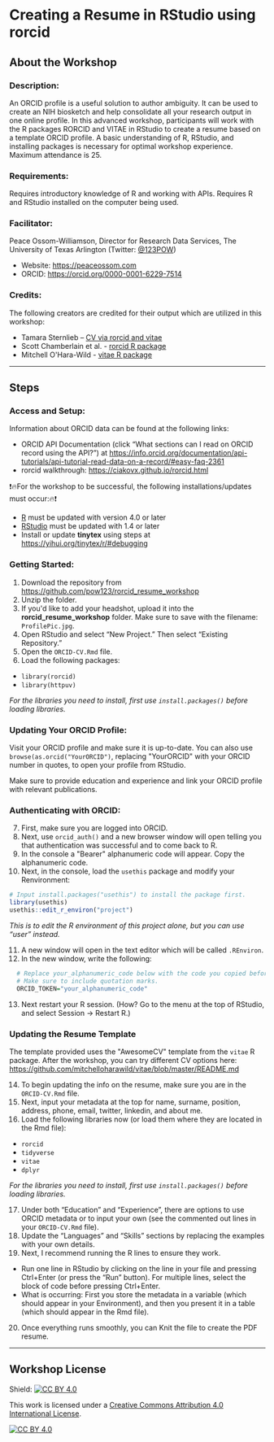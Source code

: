 # Creating a Resume in RStudio using rorcid

## About the Workshop

### Description:
An ORCID profile is a useful solution to author ambiguity.  It can be used to create an NIH biosketch and help consolidate all your research output in one online profile.  In this advanced workshop, participants will work with the R packages RORCID and VITAE in RStudio to create a resume based on a template ORCID profile.  A basic understanding of R, RStudio, and installing packages is necessary for optimal workshop experience.  Maximum attendance is 25.

### Requirements:
Requires introductory knowledge of R and working with APIs. Requires R and RStudio installed on the computer being used.

### Facilitator:
Peace Ossom-Williamson, Director for Research Data Services, The University of Texas Arlington (Twitter: [@123POW](https://twitter.com/123POW))
- Website: https://peaceossom.com
- ORCID: https://orcid.org/0000-0001-6229-7514


### Credits: 
The following creators are credited for their output which are utilized in this workshop:
- Tamara Sternlieb – [CV via rorcid and vitae](https://github.com/TamiSter/AwesomCVwithORCID)
- Scott Chamberlain et al. - [rorcid R package](https://github.com/ropensci/rorcid)
- Mitchell O'Hara-Wild - [vitae R package](https://github.com/mitchelloharawild/vitae)

---


## Steps

### Access and Setup:
Information about ORCID data can be found at the following links:
- ORCID API Documentation (click “What sections can I read on ORCID record using the API?”) at
  https://info.orcid.org/documentation/api-tutorials/api-tutorial-read-data-on-a-record/#easy-faq-2361
- rorcid walkthrough: https://ciakovx.github.io/rorcid.html 

❗🔥For the workshop to be successful, the following installations/updates must occur:🔥❗
- [R](https://www.r-project.org/) must be updated with version 4.0 or later
- [RStudio](https://rstudio.com/products/rstudio/download/) must be updated with 1.4 or later
- Install or update **tinytex** using steps at https://yihui.org/tinytex/r/#debugging


### Getting Started:
1. Download the repository from https://github.com/pow123/rorcid_resume_workshop
2. Unzip the folder.
3. If you'd like to add your headshot, upload it into the **rorcid_resume_workshop** folder. Make sure to save with the filename: `ProfilePic.jpg`.
4. Open RStudio and select “New Project.” Then select “Existing Repository.”
5. Open the `ORCID-CV.Rmd` file.
6. Load the following packages:
  * `library(rorcid)`
  * `library(httpuv)`

*For the libraries you need to install, first use `install.packages()` before loading libraries.*


### Updating Your ORCID Profile:
Visit your ORCID profile and make sure it is up-to-date. You can also use `browse(as.orcid("YourORCID")`, replacing "YourORCID" with your ORCID number in quotes, to open your profile from RStudio.

Make sure to provide education and experience and link your ORCID profile with relevant publications.


### Authenticating with ORCID:
7. First, make sure you are logged into ORCID.
8. Next, use `orcid_auth()` and a new browser window will open telling you that authentication was successful and to come back to R.
9. In the console a "Bearer" alphanumeric code will appear. Copy the alphanumeric code.
10. Next, in the console, load the `usethis` package and modify your Renvironment: 
  ```r
  # Input install.packages("usethis") to install the package first.
  library(usethis)
  usethis::edit_r_environ("project")
```
  *This is to edit the R environment of this project alone, but you can use “user” instead.*
  
11. A new window will open in the text editor which will be called `.REnviron`.
12. In the new window, write the following:
```r
  # Replace your_alphanumeric_code below with the code you copied before. 
  # Make sure to include quotation marks.
  ORCID_TOKEN="your_alphanumeric_code"
```
13. Next restart your R session. (How? Go to the menu at the top of RStudio, and select Session &#8594; Restart R.)


### Updating the Resume Template
The template provided uses the "AwesomeCV" template from the `vitae` R package. After the workshop, you can try different CV options here: https://github.com/mitchelloharawild/vitae/blob/master/README.md

14. To begin updating the info on the resume, make sure you are in the `ORCID-CV.Rmd` file.
15. Next, input your metadata at the top for name, surname, position, address, phone, email, twitter, linkedin, and about me.
16. Load the following libraries now (or load them where they are located in the Rmd file):
 - `rorcid`
 - `tidyverse`
 - `vitae`
 - `dplyr`
 
*For the libraries you need to install, first use `install.packages()` before loading libraries.*

17. Under both “Education” and “Experience”, there are options to use ORCID metadata or to input your own (see the commented out lines in your `ORCID-CV.Rmd` file).
18. Update the “Languages” and “Skills” sections by replacing the examples with your own details.
19. Next, I recommend running the R lines to ensure they work. 
  - Run one line in RStudio by clicking on the line in your file and pressing Ctrl+Enter (or press the “Run” button). For multiple lines, select the block of code before pressing Ctrl+Enter. 
  - What is occurring: First you store the metadata in a variable (which should appear in your Environment), and then you present it in a table (which should appear in the Rmd file).

20. Once everything runs smoothly, you can Knit the file to create the PDF resume.


---

## Workshop License
Shield: [![CC BY 4.0][cc-by-shield]][cc-by]

This work is licensed under a
[Creative Commons Attribution 4.0 International License][cc-by].

[![CC BY 4.0][cc-by-image]][cc-by]

[cc-by]: http://creativecommons.org/licenses/by/4.0/
[cc-by-image]: https://i.creativecommons.org/l/by/4.0/88x31.png
[cc-by-shield]: https://img.shields.io/badge/License-CC%20BY%204.0-lightgrey.svg
